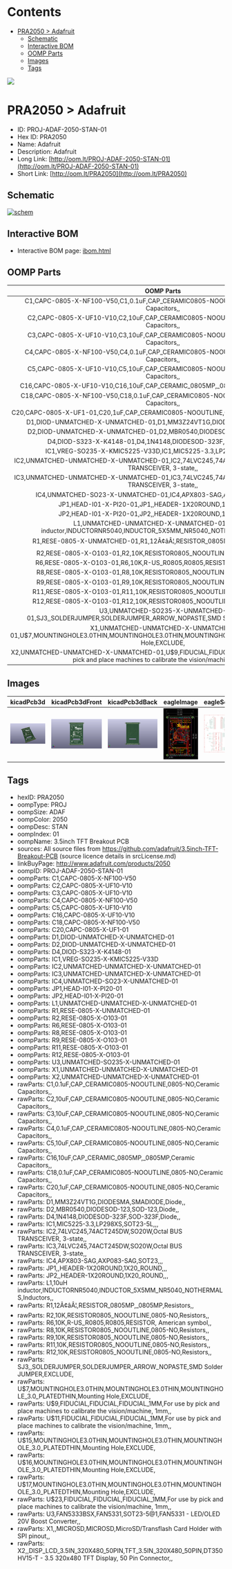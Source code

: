 



Contents
========

* [PRA2050 > Adafruit](#pra2050--adafruit)
	* [Schematic](#schematic)
	* [Interactive BOM](#interactive-bom)
	* [OOMP Parts](#oomp-parts)
	* [Images](#images)
	* [Tags](#tags)
  
![][im]
# PRA2050 > Adafruit

- ID: PROJ-ADAF-2050-STAN-01
- Hex ID: PRA2050
- Name: Adafruit
- Description: Adafruit
- Long Link: [http://oom.lt/PROJ-ADAF-2050-STAN-01](http://oom.lt/PROJ-ADAF-2050-STAN-01)
- Short Link: [http://oom.lt/PRA2050](http://oom.lt/PRA2050)

## Schematic
  
[![schem](eagleSchemImage.png)](eagleSchemImage.png)
## Interactive BOM

- Interactive BOM page: [ibom.html](https://htmlpreview.github.io/?https://github.com/oomlout/oomlout_OOMP_projects/blob/main/PROJ-ADAF-2050-STAN-01/kicad/bom/ibom.html)

## OOMP Parts
  

|OOMP Parts|
| :---: |
|C1,CAPC-0805-X-NF100-V50,C1,0.1uF,CAP_CERAMIC0805-NOOUTLINE,0805-NO,Ceramic Capacitors,,|
|C2,CAPC-0805-X-UF10-V10,C2,10uF,CAP_CERAMIC0805-NOOUTLINE,0805-NO,Ceramic Capacitors,,|
|C3,CAPC-0805-X-UF10-V10,C3,10uF,CAP_CERAMIC0805-NOOUTLINE,0805-NO,Ceramic Capacitors,,|
|C4,CAPC-0805-X-NF100-V50,C4,0.1uF,CAP_CERAMIC0805-NOOUTLINE,0805-NO,Ceramic Capacitors,,|
|C5,CAPC-0805-X-UF10-V10,C5,10uF,CAP_CERAMIC0805-NOOUTLINE,0805-NO,Ceramic Capacitors,,|
|C16,CAPC-0805-X-UF10-V10,C16,10uF,CAP_CERAMIC_0805MP,_0805MP,Ceramic Capacitors,,|
|C18,CAPC-0805-X-NF100-V50,C18,0.1uF,CAP_CERAMIC0805-NOOUTLINE,0805-NO,Ceramic Capacitors,,|
|C20,CAPC-0805-X-UF1-01,C20,1uF,CAP_CERAMIC0805-NOOUTLINE,0805-NO,Ceramic Capacitors,,|
|D1,DIOD-UNMATCHED-X-UNMATCHED-01,D1,MM3Z24VT1G,DIODESMA,SMADIODE,Diode,,|
|D2,DIOD-UNMATCHED-X-UNMATCHED-01,D2,MBR0540,DIODESOD-123,SOD-123,Diode,,|
|D4,DIOD-S323-X-K4148-01,D4,1N4148,DIODESOD-323F,SOD-323F,Diode,,|
|IC1,VREG-SO235-X-KMIC5225-V33D,IC1,MIC5225-3.3,LP298XS,SOT23-5L,,,|
|IC2,UNMATCHED-UNMATCHED-X-UNMATCHED-01,IC2,74LVC245,74ACT245DW,SO20W,Octal BUS TRANSCEIVER, 3-state,,|
|IC3,UNMATCHED-UNMATCHED-X-UNMATCHED-01,IC3,74LVC245,74ACT245DW,SO20W,Octal BUS TRANSCEIVER, 3-state,,|
|IC4,UNMATCHED-SO23-X-UNMATCHED-01,IC4,APX803-SAG,AXP083-SAG,SOT23,,,|
|JP1,HEAD-I01-X-PI20-01,JP1,,HEADER-1X20ROUND,1X20_ROUND,,,|
|JP2,HEAD-I01-X-PI20-01,JP2,,HEADER-1X20ROUND,1X20_ROUND,,,|
|L1,UNMATCHED-UNMATCHED-X-UNMATCHED-01,L1,10uH inductor,INDUCTORNR5040,INDUCTOR_5X5MM_NR5040_NOTHERMALS,Inductors,,|
|R1,RESE-0805-X-UNMATCHED-01,R1,12Ã¢âÂ¦,RESISTOR_0805MP,_0805MP,Resistors,,|
|R2,RESE-0805-X-O103-01,R2,10K,RESISTOR0805_NOOUTLINE,0805-NO,Resistors,,|
|R6,RESE-0805-X-O103-01,R6,10K,R-US_R0805,R0805,RESISTOR, American symbol,,|
|R8,RESE-0805-X-O103-01,R8,10K,RESISTOR0805_NOOUTLINE,0805-NO,Resistors,,|
|R9,RESE-0805-X-O103-01,R9,10K,RESISTOR0805_NOOUTLINE,0805-NO,Resistors,,|
|R11,RESE-0805-X-O103-01,R11,10K,RESISTOR0805_NOOUTLINE,0805-NO,Resistors,,|
|R12,RESE-0805-X-O103-01,R12,10K,RESISTOR0805_NOOUTLINE,0805-NO,Resistors,,|
|U3,UNMATCHED-SO235-X-UNMATCHED-01,SJ3,,SOLDERJUMPER,SOLDERJUMPER_ARROW_NOPASTE,SMD Solder JUMPER,EXCLUDE,|
|X1,UNMATCHED-UNMATCHED-X-UNMATCHED-01,U$7,MOUNTINGHOLE3.0THIN,MOUNTINGHOLE3.0THIN,MOUNTINGHOLE_3.0_PLATEDTHIN,Mounting Hole,EXCLUDE,|
|X2,UNMATCHED-UNMATCHED-X-UNMATCHED-01,U$9,FIDUCIAL,FIDUCIAL,FIDUCIAL_1MM,For use by pick and place machines to calibrate the vision/machine, 1mm,,|

## Images
  
  

|kicadPcb3d|kicadPcb3dFront|kicadPcb3dBack|eagleImage|eagleSchemImage|
| :---: | :---: | :---: | :---: | :---: |
|[![kicadPcb3d](kicadPcb3d_140.png)](kicadPcb3d.png)|[![kicadPcb3dFront](kicadPcb3dFront_140.png)](kicadPcb3dFront.png)|[![kicadPcb3dBack](kicadPcb3dBack_140.png)](kicadPcb3dBack.png)|[![eagleImage](eagleImage_140.png)](eagleImage.png)|[![eagleSchemImage](eagleSchemImage_140.png)](eagleSchemImage.png)|

## Tags

- hexID: PRA2050
- oompType: PROJ
- oompSize: ADAF
- oompColor: 2050
- oompDesc: STAN
- oompIndex: 01
- oompName: 3.5inch TFT Breakout PCB
- sources: All source files from https://github.com/adafruit/3.5inch-TFT-Breakout-PCB (source licence details in srcLicense.md)
- linkBuyPage: http://www.adafruit.com/products/2050
- oompID: PROJ-ADAF-2050-STAN-01
- oompParts: C1,CAPC-0805-X-NF100-V50
- oompParts: C2,CAPC-0805-X-UF10-V10
- oompParts: C3,CAPC-0805-X-UF10-V10
- oompParts: C4,CAPC-0805-X-NF100-V50
- oompParts: C5,CAPC-0805-X-UF10-V10
- oompParts: C16,CAPC-0805-X-UF10-V10
- oompParts: C18,CAPC-0805-X-NF100-V50
- oompParts: C20,CAPC-0805-X-UF1-01
- oompParts: D1,DIOD-UNMATCHED-X-UNMATCHED-01
- oompParts: D2,DIOD-UNMATCHED-X-UNMATCHED-01
- oompParts: D4,DIOD-S323-X-K4148-01
- oompParts: IC1,VREG-SO235-X-KMIC5225-V33D
- oompParts: IC2,UNMATCHED-UNMATCHED-X-UNMATCHED-01
- oompParts: IC3,UNMATCHED-UNMATCHED-X-UNMATCHED-01
- oompParts: IC4,UNMATCHED-SO23-X-UNMATCHED-01
- oompParts: JP1,HEAD-I01-X-PI20-01
- oompParts: JP2,HEAD-I01-X-PI20-01
- oompParts: L1,UNMATCHED-UNMATCHED-X-UNMATCHED-01
- oompParts: R1,RESE-0805-X-UNMATCHED-01
- oompParts: R2,RESE-0805-X-O103-01
- oompParts: R6,RESE-0805-X-O103-01
- oompParts: R8,RESE-0805-X-O103-01
- oompParts: R9,RESE-0805-X-O103-01
- oompParts: R11,RESE-0805-X-O103-01
- oompParts: R12,RESE-0805-X-O103-01
- oompParts: U3,UNMATCHED-SO235-X-UNMATCHED-01
- oompParts: X1,UNMATCHED-UNMATCHED-X-UNMATCHED-01
- oompParts: X2,UNMATCHED-UNMATCHED-X-UNMATCHED-01
- rawParts: C1,0.1uF,CAP_CERAMIC0805-NOOUTLINE,0805-NO,Ceramic Capacitors,,
- rawParts: C2,10uF,CAP_CERAMIC0805-NOOUTLINE,0805-NO,Ceramic Capacitors,,
- rawParts: C3,10uF,CAP_CERAMIC0805-NOOUTLINE,0805-NO,Ceramic Capacitors,,
- rawParts: C4,0.1uF,CAP_CERAMIC0805-NOOUTLINE,0805-NO,Ceramic Capacitors,,
- rawParts: C5,10uF,CAP_CERAMIC0805-NOOUTLINE,0805-NO,Ceramic Capacitors,,
- rawParts: C16,10uF,CAP_CERAMIC_0805MP,_0805MP,Ceramic Capacitors,,
- rawParts: C18,0.1uF,CAP_CERAMIC0805-NOOUTLINE,0805-NO,Ceramic Capacitors,,
- rawParts: C20,1uF,CAP_CERAMIC0805-NOOUTLINE,0805-NO,Ceramic Capacitors,,
- rawParts: D1,MM3Z24VT1G,DIODESMA,SMADIODE,Diode,,
- rawParts: D2,MBR0540,DIODESOD-123,SOD-123,Diode,,
- rawParts: D4,1N4148,DIODESOD-323F,SOD-323F,Diode,,
- rawParts: IC1,MIC5225-3.3,LP298XS,SOT23-5L,,,
- rawParts: IC2,74LVC245,74ACT245DW,SO20W,Octal BUS TRANSCEIVER, 3-state,,
- rawParts: IC3,74LVC245,74ACT245DW,SO20W,Octal BUS TRANSCEIVER, 3-state,,
- rawParts: IC4,APX803-SAG,AXP083-SAG,SOT23,,,
- rawParts: JP1,,HEADER-1X20ROUND,1X20_ROUND,,,
- rawParts: JP2,,HEADER-1X20ROUND,1X20_ROUND,,,
- rawParts: L1,10uH inductor,INDUCTORNR5040,INDUCTOR_5X5MM_NR5040_NOTHERMALS,Inductors,,
- rawParts: R1,12Ã¢âÂ¦,RESISTOR_0805MP,_0805MP,Resistors,,
- rawParts: R2,10K,RESISTOR0805_NOOUTLINE,0805-NO,Resistors,,
- rawParts: R6,10K,R-US_R0805,R0805,RESISTOR, American symbol,,
- rawParts: R8,10K,RESISTOR0805_NOOUTLINE,0805-NO,Resistors,,
- rawParts: R9,10K,RESISTOR0805_NOOUTLINE,0805-NO,Resistors,,
- rawParts: R11,10K,RESISTOR0805_NOOUTLINE,0805-NO,Resistors,,
- rawParts: R12,10K,RESISTOR0805_NOOUTLINE,0805-NO,Resistors,,
- rawParts: SJ3,,SOLDERJUMPER,SOLDERJUMPER_ARROW_NOPASTE,SMD Solder JUMPER,EXCLUDE,
- rawParts: U$7,MOUNTINGHOLE3.0THIN,MOUNTINGHOLE3.0THIN,MOUNTINGHOLE_3.0_PLATEDTHIN,Mounting Hole,EXCLUDE,
- rawParts: U$9,FIDUCIAL,FIDUCIAL,FIDUCIAL_1MM,For use by pick and place machines to calibrate the vision/machine, 1mm,,
- rawParts: U$11,FIDUCIAL,FIDUCIAL,FIDUCIAL_1MM,For use by pick and place machines to calibrate the vision/machine, 1mm,,
- rawParts: U$15,MOUNTINGHOLE3.0THIN,MOUNTINGHOLE3.0THIN,MOUNTINGHOLE_3.0_PLATEDTHIN,Mounting Hole,EXCLUDE,
- rawParts: U$16,MOUNTINGHOLE3.0THIN,MOUNTINGHOLE3.0THIN,MOUNTINGHOLE_3.0_PLATEDTHIN,Mounting Hole,EXCLUDE,
- rawParts: U$17,MOUNTINGHOLE3.0THIN,MOUNTINGHOLE3.0THIN,MOUNTINGHOLE_3.0_PLATEDTHIN,Mounting Hole,EXCLUDE,
- rawParts: U$23,FIDUCIAL,FIDUCIAL,FIDUCIAL_1MM,For use by pick and place machines to calibrate the vision/machine, 1mm,,
- rawParts: U3,FAN5333BSX,FAN5331,SOT23-5@1,FAN5331 - LED/OLED 20V Boost Converter,,
- rawParts: X1,,MICROSD,MICROSD,MicroSD/Transflash Card Holder with SPI pinout,,
- rawParts: X2,,DISP_LCD_3.5IN_320X480_50PIN,TFT_3.5IN_320X480_50PIN,DT350HV15-T - 3.5 320x480 TFT Display, 50 Pin Connector,,



[im]: kicadPcb3d_450.png

